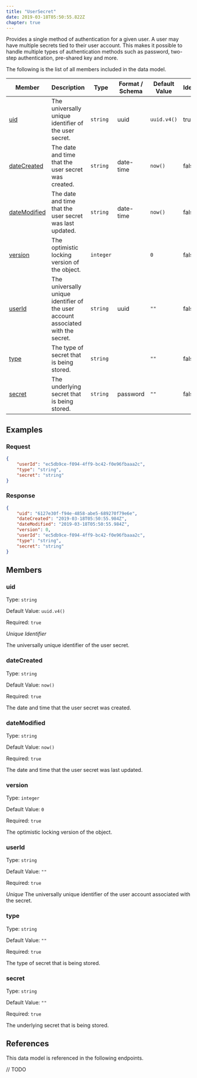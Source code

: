 ```yaml
---
title: "UserSecret"
date: 2019-03-18T05:50:55.822Z
chapter: true
---
```


Provides a single method of authentication for a given user. A user may have multiple secrets tied to their user account. This makes it possible to handle multiple types of authentication methods such as password, two-step authentication, pre-shared key and more.

The following is the list of all members included in the data model.

| Member            | Description                         | Type | Format / Schema | Default Value | Identifier | Unique | Required |
| ----------------- | ----------------------------------- | ---- | ------ | ------------- | ---------- | ------ | -------- |
| [uid](#uid) | The universally unique identifier of the user secret. | `string` | uuid | `uuid.v4()` | true | true | true |
| [dateCreated](#dateCreated) | The date and time that the user secret was created. | `string` | date-time | `now()` | false | false | true |
| [dateModified](#dateModified) | The date and time that the user secret was last updated. | `string` | date-time | `now()` | false | false | true |
| [version](#version) | The optimistic locking version of the object. | `integer` |  | `0` | false | false | true |
| [userId](#userId) | The universally unique identifier of the user account associated with the secret. | `string` | uuid | `""` | false | true | true |
| [type](#type) | The type of secret that is being stored. | `string` |  | `""` | false | false | true |
| [secret](#secret) | The underlying secret that is being stored. | `string` | password | `""` | false | false | true |

## Examples
### Request

```json
{
    "userId": "ec5db9ce-f094-4ff9-bc42-f0e96fbaaa2c",
    "type": "string",
    "secret": "string"
}
```

### Response

```json
{
    "uid": "6127e30f-f94e-4858-abe5-689270f79e6e",
    "dateCreated": "2019-03-18T05:50:55.984Z",
    "dateModified": "2019-03-18T05:50:55.984Z",
    "version": 0,
    "userId": "ec5db9ce-f094-4ff9-bc42-f0e96fbaaa2c",
    "type": "string",
    "secret": "string"
}
```


## Members

### uid

Type: `string`

Default Value: `uuid.v4()`

Required: `true`

*Unique* *Identifier*

The universally unique identifier of the user secret.

### dateCreated

Type: `string`

Default Value: `now()`

Required: `true`

The date and time that the user secret was created.

### dateModified

Type: `string`

Default Value: `now()`

Required: `true`

The date and time that the user secret was last updated.

### version

Type: `integer`

Default Value: `0`

Required: `true`

The optimistic locking version of the object.

### userId

Type: `string`

Default Value: `""`

Required: `true`

*Unique* The universally unique identifier of the user account associated with the secret.

### type

Type: `string`

Default Value: `""`

Required: `true`

The type of secret that is being stored.

### secret

Type: `string`

Default Value: `""`

Required: `true`

The underlying secret that is being stored.

## References

This data model is referenced in the following endpoints.

// TODO